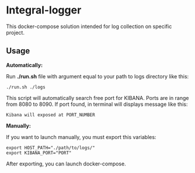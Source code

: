 Integral-logger
===================
This docker-compose solution intended for log collection on specific project.


Usage
-----
**Automatically:**

Run **./run.sh** file with argument equal to your path to logs directory like this:

    ./run.sh ./logs
    
This script will automatically search free port for KIBANA. Ports are in range from 8080 to 8090. If port found, in terminal will displays message like this:

    Kibana will exposed at PORT_NUMBER

**Manually:**

If you want to launch manually, you must export this variables:

    export HOST_PATH="./path/to/logs/"
    export KIBANA_PORT="PORT"

After exporting, you can launch docker-compose.

